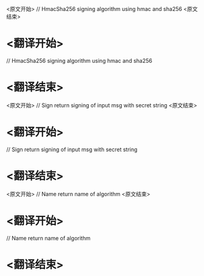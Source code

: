 
<原文开始>
// HmacSha256 signing algorithm using hmac and sha256
<原文结束>

# <翻译开始>
// HmacSha256 signing algorithm using hmac and sha256
# <翻译结束>


<原文开始>
// Sign return signing of input msg with secret string
<原文结束>

# <翻译开始>
// Sign return signing of input msg with secret string
# <翻译结束>


<原文开始>
// Name return name of algorithm
<原文结束>

# <翻译开始>
// Name return name of algorithm
# <翻译结束>

